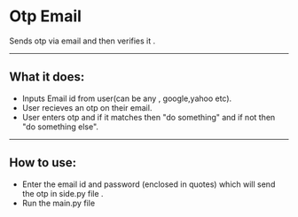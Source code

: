 # Otp Email
Sends otp via email and then verifies it .
<hr>
<h2>What it does:</h2>
<ul>
<li>Inputs Email id from user(can be any , google,yahoo etc).</li>
<li>User recieves an otp on their email.</li>
<li>User enters otp and if it matches then "do something" and if not then "do something else".</li>
</ul>
<hr>
<h2>How to use:</h2>
<ul>
  <li>Enter the email id and password (enclosed in quotes) which will send the otp in side.py file .</li>
  <li>Run the main.py file</li>
</ul>
